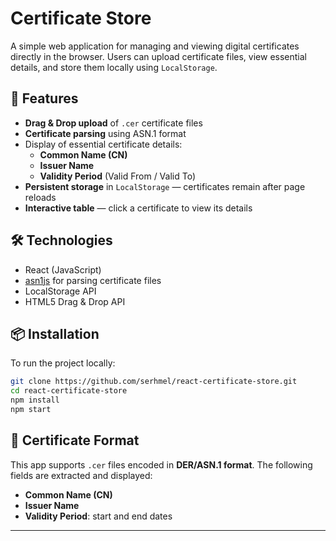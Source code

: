 # Certificate Store

A simple web application for managing and viewing digital certificates directly in the browser. Users can upload certificate files, view essential details, and store them locally using `LocalStorage`.

## 🚀 Features

- **Drag & Drop upload** of `.cer` certificate files
- **Certificate parsing** using ASN.1 format
- Display of essential certificate details:
    - **Common Name (CN)**
    - **Issuer Name**
    - **Validity Period** (Valid From / Valid To)
- **Persistent storage** in `LocalStorage` — certificates remain after page reloads
- **Interactive table** — click a certificate to view its details

## 🛠 Technologies

- React (JavaScript)
- [asn1js](https://github.com/lapo-luchini/asn1js) for parsing certificate files
- LocalStorage API
- HTML5 Drag & Drop API

## 📦 Installation

To run the project locally:

```bash
git clone https://github.com/serhmel/react-certificate-store.git
cd react-certificate-store
npm install
npm start
```

## 📁 Certificate Format

This app supports `.cer` files encoded in **DER/ASN.1 format**. The following fields are extracted and displayed:

- **Common Name (CN)**
- **Issuer Name**
- **Validity Period**: start and end dates

---
